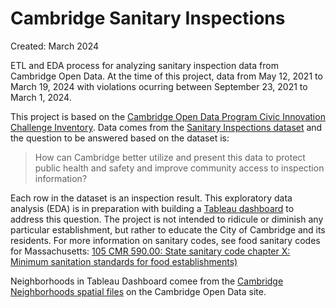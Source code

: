 # Cambridge Sanitary Inspections
Created: March 2024

ETL and EDA process for analyzing sanitary inspection data from Cambridge Open Data. At the time of this project, data from May 12, 2021 to March 19, 2024 with violations ocurring between September 23, 2021 to March 1, 2024.

This project is based on the [Cambridge Open Data Program Civic Innovation Challenge Inventory](https://data.cambridgema.gov/General-Government/Civic-Innovation-Challenge-Inventory/x96z-hdnh/about_data). Data comes from the [Sanitary Inspections dataset](https://data.cambridgema.gov/Inspectional-Services/Sanitary-Inspections/ryb9-qzmw/about_data) and the question to be answered based on the dataset is: 

<blockquote>
How can Cambridge better utilize and present this data to protect public health and safety and improve community access to inspection information?
</blockquote>

Each row in the dataset is an inspection result. This exploratory data analysis (EDA) is in preparation with building a [Tableau dashboard](https://public.tableau.com/shared/TXZW9RWPZ?:display_count=n&:origin=viz_share_link) to address this question. The project is not intended to ridicule or diminish any particular establishment, but rather to educate the City of Cambridge and its residents. For more information on sanitary codes, see food sanitary codes for Massachusetts: [105 CMR 590.00: State sanitary code chapter X: Minimum sanitation standards for food establishments)
](https://www.mass.gov/doc/merged-food-code-111618/download)

Neighborhoods in Tableau Dashboard comee from the [Cambridge Neighborhoods spatial files](https://data.cambridgema.gov/Geographic-Information-GIS-/Cambridge-Neighborhood-Polygons/k3pi-9823/about_data) on the Cambridge Open Data site.

